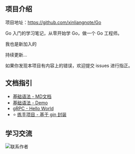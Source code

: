 ## 项目介绍

项目地址：https://github.com/xinliangnote/Go

Go 入门的学习笔记，从零开始学 Go，做一个 Go 工程师。

我也是新加入的

持续更新...

如果你发现本项目有内容上的错误，欢迎提交 issues 进行指正。

## 文档指引

- [基础语法 - MD文档](https://github.com/xinliangnote/Go/blob/master/00-基础语法)
- [基础语法 - Demo](https://github.com/xinliangnote/Go/blob/master/00-基础语法/codes)
- [gRPC - Hello World](https://github.com/xinliangnote/Go/blob/master/02-Go%20gRPC/codes/01-gRPC%20Hello%20World)
- :star: [练手项目 - 基于 gin 封装](https://github.com/xinliangnote/go-gin-api)

## 学习交流

![联系作者](https://i.loli.net/2021/07/02/cwiLQ13CRgJIS86.jpg)
